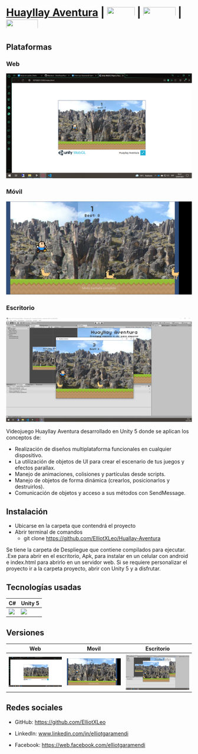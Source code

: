 # [Huayllay Aventura]() | [<img src="https://www.mndesign.es/wp-content/uploads/2014/04/linkedin-1200x400.jpg" width="75" height="25" />](https://www.linkedin.com/in/elliotgaramendi) | [<img src="https://www.kindpng.com/picc/m/141-1419051_github-icon-png-transparent-png.png" width="87.4" height="25" />](https://github.com/ElliotXLeo) | [<img src="https://www.audienciaelectronica.net/wp-content/uploads/2018/08/facebook-text-logo.png" width="86.24" height="25" />](https://web.facebook.com/elliotgaramendi) 

## Plataformas
### Web
[![Huayllay Aventura](./Capturas/Web.png)]()

### Móvil
[![Huayllay Aventura](./Capturas/Movil.png)]()

### Escritorio
[![Huayllay Aventura](./Capturas/Escritorio.png)]()

Videojuego Huayllay Aventura desarrollado en Unity 5 donde se aplican los conceptos de:
- Realización de diseños multiplataforma funcionales en cualquier dispositivo.
- La utilización de objetos de UI para crear el escenario de tus juegos y efectos parallax.
- Manejo de animaciones, colisiones y partículas desde scripts.
- Manejo de objetos de forma dinámica (crearlos, posicionarlos y destruirlos).
- Comunicación de objetos y acceso a sus métodos con SendMessage.

## Instalación
- Ubicarse en la carpeta que contendrá el proyecto
- Abrir terminal de comandos
  - git clone https://github.com/ElliotXLeo/Huallay-Aventura

Se tiene la carpeta de Despliegue que contiene compilados para ejecutar. .Exe para abrir en el escritorio, Apk, para instalar en un celular con android e index.html para abrirlo en un servidor web. Si se requiere personalizar el proyecto ir a la carpeta proyecto, abrir con Unity 5 y a disfrutar.

## Tecnologías usadas
| C# | Unity 5 |
| --- | --- |
| <img src="https://cdnlogo.com/logos/c/27/c.svg" width="1000px"/> | <img src="https://unity3d.com/profiles/unity3d/themes/unity/images/pages/branding_trademarks/unity-masterbrand-black.png" width="1000px"/> |

## Versiones
| Web | Movil | Escritorio |
| --- | --- | --- |
| <a href="https://github.com/ElliotXLeo/control-presupuestario-js"><img src="./Capturas/Web.png"/></a> | <a href="https://github.com/ElliotXLeo/Huallay-Aventura"><img src="./Capturas/Movil.png" width="1000px"/></a> | <a href="https://github.com/ElliotXLeo/Huallay-Aventura"><img src="./Capturas/Escritorio.png" width="1000px"/></a> |

## Redes sociales

- GitHub: https://github.com/ElliotXLeo

- LinkedIn: www.linkedin.com/in/elliotgaramendi

- Facebook: https://web.facebook.com/elliotgaramendi